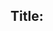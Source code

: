 ## Title: <title>

### Submitter(s): 

arch call on Sept 17th.

### Reviewer(s):

<reviewers>

### Tracker Issue ID:

<please leave blank>

### Use case reference(s):

<link to corresponding use case https://github.com/w3c/wot-architecture/blob/master/USE-CASES/xyz.md >

### Affected WoT Deliverables:

<list all affected deliverables, e.g. TD spec, Profile spec, Scripting API, Security best practices, Discovery, ...>

### Requirements:


Describe a topology of things that are combined in a mashup.
Connect a thing description with a thing model.

### Types of relationships:

There is already a RFC / Iana naming scheme for link relatinos, we can adopt those.

when you think about how you model things in UML: inheritance, implementation, aggregation

"Source", to identify a directory.
"Inheritance/implements" for Thing Model - TD relationship
"Containment": "contained by" or "is contained" - system components
"Aggregation": set of entities
"Collection": 
"Metadata", e.g. company, maintainer, ...


### Entity types:
* Thing model
* Thing description

** Directory
** Physical locations
** Sets (homogeneous or different types)


### Open Issues:

* Do we need bidirectional relationship?
* More than one link of the same type? (Example is a TD that implements multiple TMs)
* Is a "TD implements TM" relationship inclusive or exclusive?
* When to use links and when to use semantic relationships?
- not use a link if the linked entity is not dereferencable
- if it is primarily a concept, a semantic realtionship is more appropriate

### Related standards:

<list related standards>

### Other references:


  
Link relations:
https://www.iana.org/assignments/link-relations/link-relations.xhtml
  

### Comments:

<additional comments>
